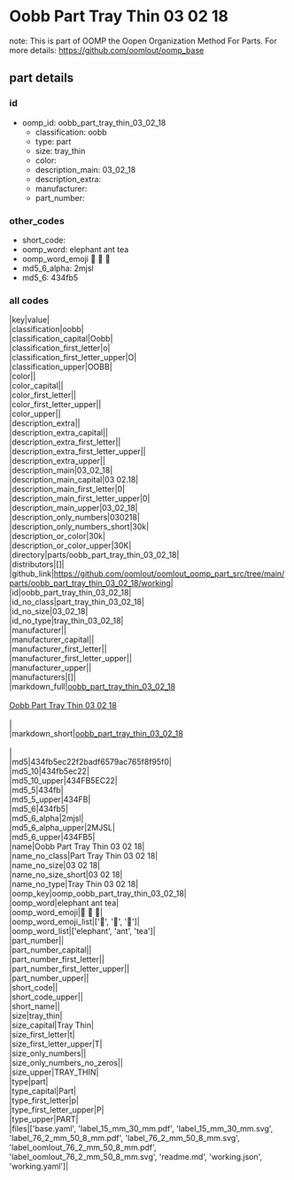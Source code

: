 # Oobb Part Tray Thin 03 02 18  

note: This is part of OOMP the Oopen Organization Method For Parts. For more details: https://github.com/oomlout/oomp_base

##  part details





### id
* oomp_id: oobb_part_tray_thin_03_02_18
  * classification: oobb
  * type: part
  * size: tray_thin
  * color: 
  * description_main: 03_02_18
  * description_extra: 
  * manufacturer: 
  * part_number: 

### other_codes
* short_code: 
* oomp_word: elephant ant tea
* oomp_word_emoji :elephant: :ant: :tea:
* md5_6_alpha: 2mjsl
* md5_6: 434fb5

### all codes 
|key|value|  
|classification|oobb|  
|classification_capital|Oobb|  
|classification_first_letter|o|  
|classification_first_letter_upper|O|  
|classification_upper|OOBB|  
|color||  
|color_capital||  
|color_first_letter||  
|color_first_letter_upper||  
|color_upper||  
|description_extra||  
|description_extra_capital||  
|description_extra_first_letter||  
|description_extra_first_letter_upper||  
|description_extra_upper||  
|description_main|03_02_18|  
|description_main_capital|03 02.18|  
|description_main_first_letter|0|  
|description_main_first_letter_upper|0|  
|description_main_upper|03_02_18|  
|description_only_numbers|030218|  
|description_only_numbers_short|30k|  
|description_or_color|30k|  
|description_or_color_upper|30K|  
|directory|parts/oobb_part_tray_thin_03_02_18|  
|distributors|[]|  
|github_link|https://github.com/oomlout/oomlout_oomp_part_src/tree/main/parts/oobb_part_tray_thin_03_02_18/working|  
|id|oobb_part_tray_thin_03_02_18|  
|id_no_class|part_tray_thin_03_02_18|  
|id_no_size|03_02_18|  
|id_no_type|tray_thin_03_02_18|  
|manufacturer||  
|manufacturer_capital||  
|manufacturer_first_letter||  
|manufacturer_first_letter_upper||  
|manufacturer_upper||  
|manufacturers|[]|  
|markdown_full|[oobb_part_tray_thin_03_02_18](https://github.com/oomlout/oomlout_oomp_part_src/tree/main/parts/oobb_part_tray_thin_03_02_18/working)<br>[](https://github.com/oomlout/oomlout_oomp_part_src/tree/main/parts/oobb_part_tray_thin_03_02_18/working)<br>[Oobb Part Tray Thin 03 02 18](https://github.com/oomlout/oomlout_oomp_part_src/tree/main/parts/oobb_part_tray_thin_03_02_18/working)<br><br>|  
|markdown_short|[oobb_part_tray_thin_03_02_18](https://github.com/oomlout/oomlout_oomp_part_src/tree/main/parts/oobb_part_tray_thin_03_02_18/working)<br><br>|  
|md5|434fb5ec22f2badf6579ac765f8f95f0|  
|md5_10|434fb5ec22|  
|md5_10_upper|434FB5EC22|  
|md5_5|434fb|  
|md5_5_upper|434FB|  
|md5_6|434fb5|  
|md5_6_alpha|2mjsl|  
|md5_6_alpha_upper|2MJSL|  
|md5_6_upper|434FB5|  
|name|Oobb Part Tray Thin 03 02 18|  
|name_no_class|Part Tray Thin 03 02 18|  
|name_no_size|03 02 18|  
|name_no_size_short|03 02 18|  
|name_no_type|Tray Thin 03 02 18|  
|oomp_key|oomp_oobb_part_tray_thin_03_02_18|  
|oomp_word|elephant ant tea|  
|oomp_word_emoji|:elephant: :ant: :tea:|  
|oomp_word_emoji_list|[':elephant:', ':ant:', ':tea:']|  
|oomp_word_list|['elephant', 'ant', 'tea']|  
|part_number||  
|part_number_capital||  
|part_number_first_letter||  
|part_number_first_letter_upper||  
|part_number_upper||  
|short_code||  
|short_code_upper||  
|short_name||  
|size|tray_thin|  
|size_capital|Tray Thin|  
|size_first_letter|t|  
|size_first_letter_upper|T|  
|size_only_numbers||  
|size_only_numbers_no_zeros||  
|size_upper|TRAY_THIN|  
|type|part|  
|type_capital|Part|  
|type_first_letter|p|  
|type_first_letter_upper|P|  
|type_upper|PART|  
|files|['base.yaml', 'label_15_mm_30_mm.pdf', 'label_15_mm_30_mm.svg', 'label_76_2_mm_50_8_mm.pdf', 'label_76_2_mm_50_8_mm.svg', 'label_oomlout_76_2_mm_50_8_mm.pdf', 'label_oomlout_76_2_mm_50_8_mm.svg', 'readme.md', 'working.json', 'working.yaml']|  
